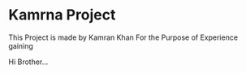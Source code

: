 # Kamrna Project
This Project is made by Kamran Khan For the Purpose of Experience gaining

Hi Brother...